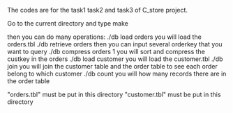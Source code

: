 The codes are for the task1 task2 and task3 of C_store project.

Go to the current directory and type make

then you can do many operations:
./db load orders
you will load the orders.tbl
./db retrieve orders
then you can input several orderkey that you want to query
./db compress orders 1
you will sort and compress the custkey in the orders
./db load customer
you will load the customer.tbl
./db join
you will join the customer table and the order table to see each order belong to which customer
./db count
you will how many records there are in the order table

"orders.tbl" must be put in this directory
"customer.tbl" must be put in this directory
